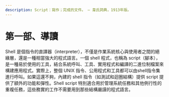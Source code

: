 ```yaml
---
description: Script：寫作；完成的文件。 — 韋氏詞典，1913年版。
---
```


# 第一部、導讀

Shell 是個指令的直譯器（interpreter），不僅是作業系統核心與使用者之間的絕緣層，還是一種相當強大的程式語言。一個 shell 程式，也稱為 script（腳本），是一種易於使用的工具，結合系統呼叫、工具、實用程式和編譯的二進位制檔案來構建應用程式。實際上，整個 UNIX 指令、公用程式和工具都可以由shell指令集進行呼叫。如果這還不夠，內建的 shell 指令（如測試和迴圈結構）提供 script 提供了額外的功能和彈性。Shell script 特別適合用於管理系統任務和其他例行性的重複任務，這些務實的工作不需要用到那些結構嚴謹的程式語言。

